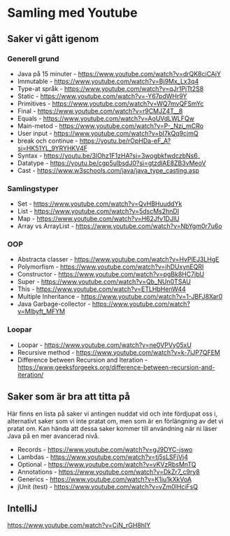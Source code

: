# Samling med Youtube

## Saker vi gått igenom

### Generell grund
- Java på 15 minuter - https://www.youtube.com/watch?v=drQK8ciCAjY
- Immutable - https://www.youtube.com/watch?v=Bj9Mx_Lx3q4
- Type-at språk - https://www.youtube.com/watch?v=qJr1PjTt2S8
- Static - https://www.youtube.com/watch?v=-Y67pdWHr9Y
- Primitives - https://www.youtube.com/watch?v=WQ7mvQFSmYc
- Final - https://www.youtube.com/watch?v=r9CMJZ4T__8
- Equals - https://www.youtube.com/watch?v=AoUVdLWLFQw
- Main-metod - https://www.youtube.com/watch?v=P-_Nzi_mCRo
- User input - https://www.youtube.com/watch?v=bI7kQq9cjmQ
- break och continue - https://youtu.be/rOpHDa-eF_A?si=HK51YL_9YRYHKV4F
- Syntax - https://youtu.be/3lOhz1F1zHA?si=3wogbkfwdczbNs6_
- Datatype - https://youtu.be/cgp5ulbsdJ0?si=gtzdlAE8ZB3vMeoV
- Cast - https://www.w3schools.com/java/java_type_casting.asp

### Samlingstyper
- Set - https://www.youtube.com/watch?v=QvHBHuuddYk
- List - https://www.youtube.com/watch?v=5dscMs2hnDI
- Map - https://www.youtube.com/watch?v=H62Jfv1DJlU
- Array vs ArrayList - https://www.youtube.com/watch?v=NbYgm0r7u6o

### OOP
- Abstracta classer - https://www.youtube.com/watch?v=HvPlEJ3LHgE
- Polymorfism - https://www.youtube.com/watch?v=jhDUxynEQRI
- Constructor - https://www.youtube.com/watch?v=pgBk8HC7jbU
- Super - https://www.youtube.com/watch?v=Qb_NUn0TSAU
- This - https://www.youtube.com/watch?v=ETLHbHenW44
- Multiple Inheritance - https://www.youtube.com/watch?v=1-JBFJ8Xar0
- Java Garbage-collector - https://www.youtube.com/watch?v=Mlbyft_MFYM

### Loopar
- Loopar - https://www.youtube.com/watch?v=ne0VPVy05xU
- Recursive method - https://www.youtube.com/watch?v=k-7jJP7QFEM
- Difference between Recursion and Iteration - https://www.geeksforgeeks.org/difference-between-recursion-and-iteration/

## Saker som är bra att titta på
Här finns en lista på saker vi antingen nuddat vid och inte fördjupat oss i,
alternativt saker som vi inte pratat om, men som är en förlängning av det vi pratat om. Kan hända att dessa saker kommer
till användning när ni läser Java på en mer avancerad nivå.

- Records - https://www.youtube.com/watch?v=gJ9DYC-jswo
- Lambdas - https://www.youtube.com/watch?v=tj5sLSFjVj4
- Optional - https://www.youtube.com/watch?v=vKVzRbsMnTQ
- Annotations - https://www.youtube.com/watch?v=DkZr7_c9ry8
- Generics - https://www.youtube.com/watch?v=K1iu1kXkVoA
- jUnit (test) - https://www.youtube.com/watch?v=vZm0lHciFsQ


## IntelliJ
https://www.youtube.com/watch?v=CjN_rGH8hIY








